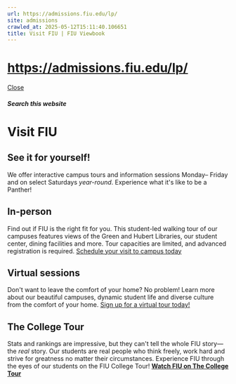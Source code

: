 ```yaml
---
url: https://admissions.fiu.edu/lp/
site: admissions
crawled_at: 2025-05-12T15:11:40.106651
title: Visit FIU | FIU Viewbook
---
```


# https://admissions.fiu.edu/lp/

[ Close ](https://admissions.fiu.edu/viewbook/visit-fiu/)
##### Search this website
# Visit FIU
## See it for yourself!
We offer interactive campus tours and information sessions Monday– Friday and on select Saturdays _year-round_.
Experience what it's like to be a Panther!
## In-person
Find out if FIU is the right fit for you. This student-led walking tour of our campuses features views of the Green and Hubert Libraries, our student center, dining facilities and more. Tour capacities are limited, and advanced registration is required.
[Schedule your visit to campus today](https://admissions.fiu.edu/experience-fiu/campus-tours/index.html)
## Virtual sessions
Don't want to leave the comfort of your home? No problem! Learn more about our beautiful campuses, dynamic student life and diverse culture from the comfort of your home.
[Sign up for a virtual tour today!](https://admissions.fiu.edu/experience-fiu/information-sessions/index.html)
## The College Tour
Stats and rankings are impressive, but they can't tell the whole FIU story—the _real_ story. Our students are real people who think freely, work hard and strive for greatness no matter their circumstances.
Experience FIU through the eyes of our students on the FIU College Tour!
[**Watch FIU on The College Tour**](https://go.fiu.edu/watchthecollegetour)

